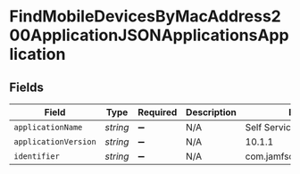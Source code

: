 # FindMobileDevicesByMacAddress200ApplicationJSONApplicationsApplication


## Fields

| Field                        | Type                         | Required                     | Description                  | Example                      |
| ---------------------------- | ---------------------------- | ---------------------------- | ---------------------------- | ---------------------------- |
| `applicationName`            | *string*                     | :heavy_minus_sign:           | N/A                          | Self Service Mobile          |
| `applicationVersion`         | *string*                     | :heavy_minus_sign:           | N/A                          | 10.1.1                       |
| `identifier`                 | *string*                     | :heavy_minus_sign:           | N/A                          | com.jamfsoftware.selfservice |